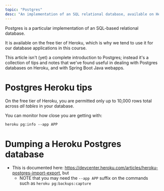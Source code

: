 ```yaml
---
topic: "Postgres"
desc: "An implementation of an SQL relational database, available on Heroku"
---
```


Postgres is a particular implementation of an SQL-based relational database.

It is available on the free tier of Heroku, which is why we tend to use it for our database applications in this course.

This article isn't (yet) a complete introduction to Postgres; instead it's a collection of tips and notes that we've found useful in dealing
with Postgres databases on Heroku, and with Spring Boot Java webapps.

# Postgres Heroku tips

On the free tier of Heroku, you are permitted only up to 10,000 rows total across *all tables* in your database.

You can monitor how close you are getting with:

```
heroku pg:info --app APP
```

# Dumping a Heroku Postgres database

* This is documented here: <https://devcenter.heroku.com/articles/heroku-postgres-import-export>, but
   * NOTE that you may need the `--app APP` suffix on the commands such as `heroku pg:backups:capture`

